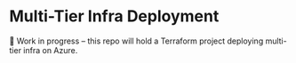 # Multi-Tier Infra Deployment  
🚧 Work in progress – this repo will hold a Terraform project deploying multi-tier infra on Azure.  
